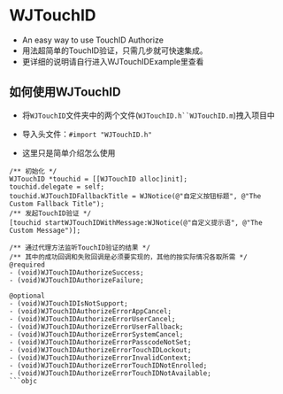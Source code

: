 # WJTouchID
  * An easy way to use TouchID Authorize
  * 用法超简单的TouchID验证，只需几步就可快速集成。
  * 更详细的说明请自行进入WJTouchIDExample里查看

## 如何使用WJTouchID 
  * 将`WJTouchID`文件夹中的两个文件(`WJTouchID.h``WJTouchID.m`)拽入项目中
  * 导入头文件：`#import "WJTouchID.h"`

* 这里只是简单介绍怎么使用
```objc
/** 初始化 */
WJTouchID *touchid = [[WJTouchID alloc]init]; 
touchid.delegate = self;  
touchid.WJTouchIDFallbackTitle = WJNotice(@"自定义按钮标题", @"The Custom Fallback Title");
/** 发起TouchID验证 */
[touchid startWJTouchIDWithMessage:WJNotice(@"自定义提示语", @"The Custom Message")];

/** 通过代理方法监听TouchID验证的结果 */ 
/** 其中的成功回调和失败回调是必须要实现的，其他的按实际情况各取所需 */
@required
- (void)WJTouchIDAuthorizeSuccess; 
- (void)WJTouchIDAuthorizeFailure; 

@optional
- (void)WJTouchIDIsNotSupport;
- (void)WJTouchIDAuthorizeErrorAppCancel;
- (void)WJTouchIDAuthorizeErrorUserCancel; 
- (void)WJTouchIDAuthorizeErrorUserFallback; 
- (void)WJTouchIDAuthorizeErrorSystemCancel; 
- (void)WJTouchIDAuthorizeErrorPasscodeNotSet; 
- (void)WJTouchIDAuthorizeErrorTouchIDLockout;
- (void)WJTouchIDAuthorizeErrorInvalidContext;
- (void)WJTouchIDAuthorizeErrorTouchIDNotEnrolled; 
- (void)WJTouchIDAuthorizeErrorTouchIDNotAvailable;
```objc